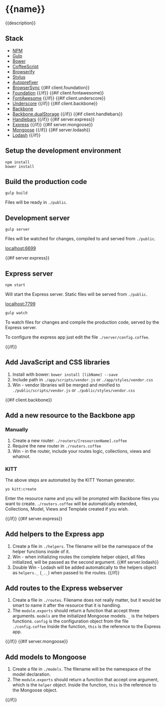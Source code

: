# {{name}}

{{description}}

## Stack
  - [NPM](https://www.npmjs.org/)
  - [Gulp](http://gulpjs.com/)
  - [Bower](http://bower.io/)
  - [CoffeeScript](http://coffeescript.org/)
  - [Browserify](http://browserify.org/)
  - [Stylus](https://learnboost.github.io/stylus/)
  - [Autoprefixer](https://github.com/postcss/autoprefixer)
  - [BrowserSync](http://www.browsersync.io/)
  {{#if client.foundation}}
  - [Foundation](http://foundation.zurb.com/)
  {{/if}}
  {{#if client.fontawesome}}
  - [FontAwesome](https://fortawesome.github.io/Font-Awesome/icons/)
  {{/if}}
  {{#if client.underscore}}
  - [Underscore](http://underscorejs.org/)
  {{/if}}
  {{#if client.backbone}}
  - [Backbone](http://backbonejs.org/)
  - [Backbone.dualStorage](https://github.com/nilbus/Backbone.dualStorage)
  {{/if}}
  {{#if client.handlebars}}
  - [Handlebars](http://handlebarsjs.com/)
  {{/if}}
  {{#if server.express}}
  - [Express](http://expressjs.com/)
  {{/if}}
  {{#if server.mongoose}}
  - [Mongoose](http://mongoosejs.com/)
  {{/if}}
  {{#if server.lodash}}
  - [Lodash](http://lodash.com/)
  {{/if}}

## Setup the development environment

    npm install
    bower install

## Build the production code

    gulp build

Files will be ready in `./public`.

## Development server

    gulp server

Files will be watched for changes, compiled to and served from `./public`.

[localhost:6699](http://localhost:6699)

{{#if server.express}}
## Express server

    npm start

Will start the Express server. Static files will be served from `./public`.

[localhost:7799](http://localhost7799)

    gulp watch

To watch files for changes and compile the production code, served by the
Express server.

To configure the express app just edit the file `./server/config.coffee`.

{{/if}}
## Add JavaScript and CSS libraries

  1. Install with bower: `bower install [libName] --save`
  2. Include path in `./app/scripts/vendor.js` or `./app/styles/vendor.css`
  3. Win - vendor libraries will be merged and minified to
  `./public/scripts/vendor.js` or `./public/styles/vendor.css`

{{#if client.backbone}}
## Add a new resource to the Backbone app

### Manually

  1. Create a new router: `./routers/[resourcenName].coffee`
  2. Require the new router in `./routers.coffee`
  3. Win - in the router, include your routes logic, collections, views and
  whatnot.

### KITT

The above steps are automated by the KITT Yeoman generator.

    yo kitt:create

Enter the resource name and you will be prompted with Backbone files you want
to create. `./routers.coffee` will be automatically extended, Collections,
Model, Views and Template created if you wish.

{{/if}}
{{#if server.express}}
## Add helpers to the Express app

  1. Create a file in `./helpers`. The filename will be the namespace of the
  helper functions inside of it.
  2. Win - when initializing routes the complete helper object, all files
  initialized, will be passed as the second argument.
  {{#if server.lodash}}
  3. Double Win - Lodash will be added automatically to the helpers object
  as `helpers._` (`_._`) when passed to the routes.
  {{/if}}

## Add routes to the Express webserver

  1. Create a file in `./routes`. Filename does not really matter, but it would
  be smart to name it after the resource that it is handling.
  2. The `module.exports` should return a function that accept three arguments.
  `models` are the initialized Mongoose models. `_` is the helpers functions.
  `config` is the  configuration object from the file `./config.coffee`
  Inside the function, `this` is the reference to the Express app.

{{/if}}
{{#if server.mongoose}}
## Add models to Mongoose

  1. Create a file in `./models`. The filename will be the namespace of the
  model declaration.
  2.  The `module.exports` should return a function that accept one argument,
  which is the `helper` object.
  Inside the function, `this` is the reference to the Mongoose object.

{{/if}}
